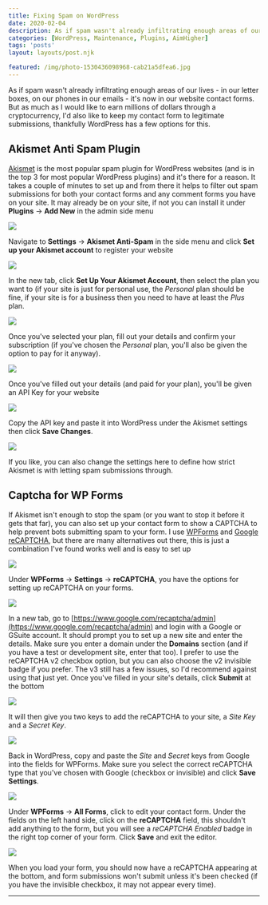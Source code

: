 ```yaml
---
title: Fixing Spam on WordPress
date: 2020-02-04
description: As if spam wasn't already infiltrating enough areas of our lives - in our letter boxes, on our phones in our emails - it's now in our website contact forms. But as much as I would like to earn millions of dollars through a cryptocurrency, I'd also like to keep my contact form to legitimate submissions, thankfully WordPress has a few options for this.
categories: [WordPress, Maintenance, Plugins, AimHigher]
tags: 'posts'
layout: layouts/post.njk

featured: /img/photo-1530436098968-cab21a5dfea6.jpg
---
```


As if spam wasn't already infiltrating enough areas of our lives - in our letter boxes, on our phones in our emails - it's now in our website contact forms. But as much as I would like to earn millions of dollars through a cryptocurrency, I'd also like to keep my contact form to legitimate submissions, thankfully WordPress has a few options for this.

## Akismet Anti Spam Plugin

[Akismet](https://akismet.com/wordpress/) is the most popular spam plugin for WordPress websites (and is in the top 3 for most popular WordPress plugins) and it's there for a reason. It takes a couple of minutes to set up and from there it helps to filter out spam submissions for both your contact forms and any comment forms you have on your site. It may already be on your site, if not you can install it under **Plugins** → **Add New** in the admin side menu

![](/img/install_akismet.png)

Navigate to **Settings** → **Akismet Anti-Spam** in the side menu and click **Set up your Akismet account** to register your website

![](/img/akismet_admin.png)

In the new tab, click **Set Up Your Akismet Account**, then select the plan you want to (if your site is just for personal use, the *Personal* plan should be fine, if your site is for a business then you need to have at least the *Plus* plan.

![](/img/akismet_plans.png)

Once you've selected your plan, fill out your details and confirm your subscription (if you've chosen the *Personal* plan, you'll also be given the option to pay for it anyway).

![](/img/akismet_details.png)

Once you've filled out your details (and paid for your plan), you'll be given an API Key for your website

![](/img/api_key_akismet.png)

Copy the API key and paste it into WordPress under the Akismet settings then click **Save Changes**.

![](/img/akismet_api_console.png)

If you like, you can also change the settings here to define how strict Akismet is with letting spam submissions through.

## Captcha for WP Forms

If Akismet isn't enough to stop the spam (or you want to stop it before it gets that far), you can also set up your contact form to show a CAPTCHA to help prevent bots submitting spam to your form. I use [WPForms](https://wpforms.com/) and [Google reCAPTCHA](https://www.google.com/recaptcha/intro/v3.html), but there are many alternatives out there, this is just a combination I've found works well and is easy to set up

![](/img/form_captcha.png)

Under **WPForms** → **Settings** → **reCAPTCHA**, you have the options for setting up reCAPTCHA on your forms.

![](/img/wpforms_recaptcha.png)

In a new tab, go to [https://www.google.com/recaptcha/admin](https://www.google.com/recaptcha/admin) and login with a Google or GSuite account. It should prompt you to set up a new site and enter the details. Make sure you enter a domain under the **Domains** section (and if you have a test or development site, enter that too). I prefer to use the reCAPTCHA v2 checkbox option, but you can also choose the v2 invisible badge if you prefer. The v3 still has a few issues, so I'd recommend against using that just yet. Once you've filled in your site's details, click **Submit** at the bottom

![](/img/new_recaptcha.png)

It will then give you two keys to add the reCAPTCHA to your site, a *Site Key* and a *Secret Key*.

![](/img/recaptcha_api.png)

Back in WordPress, copy and paste the *Site* and *Secret* keys from Google into the fields for WPForms. Make sure you select the correct reCAPTCHA type that you've chosen with Google (checkbox or invisible) and click **Save Settings**.

![](/img/wpforms_wp_api.png)

Under **WPForms** → **All Forms**, click to edit your contact form. Under the fields on the left hand side, click on the **reCAPTCHA** field, this shouldn't add anything to the form, but you will see a *reCAPTCHA Enabled* badge in the right top corner of your form. Click **Save** and exit the editor.

![](/img/recaptcha_form.png)

When you load your form, you should now have a reCAPTCHA appearing at the bottom, and form submissions won't submit unless it's been checked (if you have the invisible checkbox, it may not appear every time).

---
